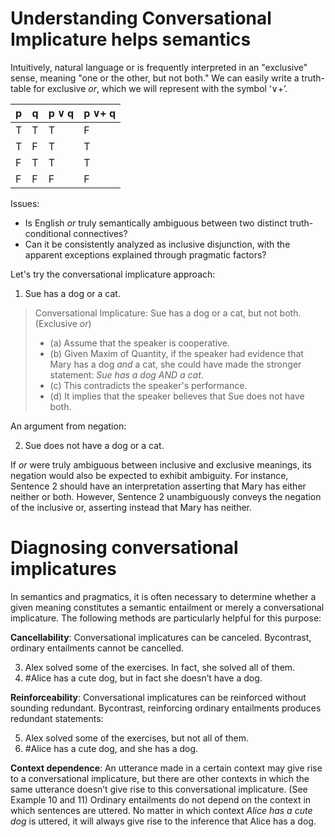 # Understanding Conversational Implicature helps semantics

Intuitively, natural language or is frequently interpreted in an "exclusive" sense, meaning "one or the other, but not both." We can easily write a truth-table for exclusive *or*, which we will represent with the symbol ‘∨+’.

| **p** | **q** | **p ∨ q** | **p ∨+ q** | 
|-------|-------|-----------|-------|
|   T   |   T   |     T     |   F   |   
|   T   |   F   |     T     |   T   |   
|   F   |   T   |     T     |   T   |   
|   F   |   F   |     F     |   F   |   

Issues: 
- Is English *or* truly semantically ambiguous between two distinct truth-conditional connectives?
- Can it be consistently analyzed as inclusive disjunction, with the apparent exceptions explained through pragmatic factors?

Let's try the conversational implicature approach: 

1. Sue has a dog or a cat.

> Conversational Implicature: Sue has a dog or a cat, but not both. (Exclusive *or*)
> - (a) Assume that the speaker is cooperative.
> - (b) Given Maxim of Quantity, if the speaker had evidence that Mary has a dog *and* a cat, she could have made the stronger statement: *Sue has a dog AND a cat*.
> - (c) This contradicts the speaker's performance.
> - (d) It implies that the speaker believes that Sue does not have both.

An argument from negation: 

2. Sue does not have a dog or a cat.

If *or* were truly ambiguous between inclusive and exclusive meanings, its negation would also be expected to exhibit ambiguity. For instance, Sentence 2 should have an interpretation asserting that Mary has either neither or both. However, Sentence 2 unambiguously conveys the negation of the inclusive or, asserting instead that Mary has neither.

# Diagnosing conversational implicatures

In semantics and pragmatics, it is often necessary to determine whether a given meaning constitutes a semantic entailment or merely a conversational implicature. The following methods are particularly helpful for this purpose:

**Cancellability**: Conversational implicatures can be canceled. Bycontrast, ordinary entailments cannot be cancelled. 

3. Alex solved some of the exercises. In fact, she solved all of them.
4. #Alice has a cute dog, but in fact she doesn’t have a dog.

**Reinforceability**: Conversational implicatures can be reinforced without sounding redundant. Bycontrast, reinforcing ordinary entailments produces redundant statements:

5. Alex solved some of the exercises, but not all of them.
6. #Alice has a cute dog, and she has a dog.

**Context dependence**: An utterance made in a certain context may give rise to a conversational implicature, but there are other contexts in which the same utterance doesn’t give rise to this conversational implicature. (See Example 10 and 11) Ordinary entailments do not depend on the context in which sentences are uttered. No matter in which context *Alice has a cute dog* is uttered, it will always give rise to the inference that Alice has a dog. 
